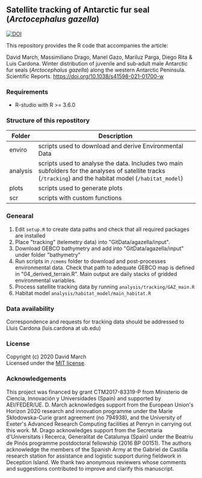 ## Satellite tracking of Antarctic fur seal (*Arctocephalus gazella*)

[![DOI](https://zenodo.org/badge/235335964.svg)](https://zenodo.org/badge/latestdoi/235335964)

This repository provides the R code that accompanies the article:

David March, Massimiliano Drago, Manel Gazo, Mariluz Parga, Diego Rita & Luis Cardona. Winter distribution of juvenile and sub‑adult male Antarctic fur seals (*Arctocephalus gazella*) along the western Antarctic Peninsula. Scientific Reports. https://doi.org/10.1038/s41598-021-01700-w


### Requirements
* R-studio with R >= 3.6.0


### Structure of this repostitory

Folder          |  Description    
--------------- | -------------------
enviro          | scripts used to download and derive Environmental Data
analysis        | scripts used to analyse the data. Includes two main subfolders for the analyses of satellite tracks (`/tracking`) and the habitat model (`/habitat_model`)
plots           | scripts used to generate plots
scr             | scripts with custom functions


### Genearal

1. Edit `setup.R` to create data paths and check that all required packages are installed
2. Place "tracking" (telemetry data) into "GitData/agazella/input".
3. Download GEBCO bathymetry and add into "GitData/agazella/input" under folder "bathymetry"
4. Run scripts in `/cmems` folder to download and post-processes environmental data. Check that path to adequate GEBCO map is defined in "04_derived_terrain.R". Main output are daily stacks of gridded environmental variables.
5. Process satellite tracking data by running `analysis/tracking/GAZ_main.R`
6. Habitat model `analysis/habitat_model/main_habitat.R`


### Data availability
Correspondence and requests for tracking data should be addressed to Lluis Cardona (luis.cardona at ub.edu)


### License
Copyright (c) 2020 David March  
Licensed under the [MIT license](https://github.com/dmarch/agazella/blob/master/LICENSE).


### Acknowledgements
This project was financed by grant CTM2017-83319-P from Ministerio de Ciencia, Innovación y Universidades (Spain) and supported by AEI/FEDER/UE. D. March acknowledges support from the European Union's Horizon 2020 research and innovation programme under the Marie Skłodowska-Curie grant agreement (no 794938), and the University of Exeter's Advanced Research Computing facilities at Penryn in carrying out this work. M. Drago acknowledges support from the Secretaria d'Universitats i Recerca, Generalitat de Catalunya (Spain) under the Beatriu de Pinós programme postdoctoral fellowship (2016 BP 00151). The authors acknowledge the members of the Spanish Army at the Gabriel de Castilla research station for assistance and logistic support during fieldwork in Deception Island. We thank two anonymous reviewers whose comments and suggestions contributed to improve and clarify this manuscript.
